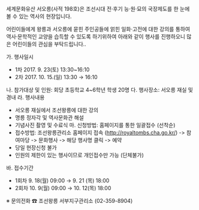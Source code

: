 세계문화유산 서오릉(사적 198호)은 조선시대 전·후기 능·원·묘의 국장제도를 한 눈에 볼 수 있는 역사의 현장입니다.

어린이들에게 왕릉과 서오릉에 묻힌 주인공들에 얽힌 일화·고전에 대한 강의를 통하여 역사·문학적인 교양을 습득할 수 있도록 하기위하여 아래와 같이 행사를 진행하오니 많은 어린이들의 관심을 부탁드립니다..

가. 행사일시
   - 1차 2017. 9. 23(토) 13:30~16:10
   - 2차 2017. 10. 15.(일) 13:30 → 16:10

나. 참가대상 및 인원: 회당 초등학교 4~6학년 학생 20명
다. 행사장소: 서오릉 재실 및 경내
라. 행사내용
   - 서오릉 재실에서 조선왕릉에 대한 강의
   - 명릉 정자각 및 역사문화관 해설
   - 기념사진 촬영 및 수료식
마. 신청방법: 홈페이지를 통한 일괄접수 (선착순)
   - 접수방법: 조선왕릉관리소 홈페이지 접속 (http://royaltombs.cha.go.kr/)
     -> 참여마당 -> 문화행사 -> 해당 행사명 클릭 -> 예약
   - 당일 현장신청 불가
   - 인원의 제한이 있는 행사이므로 개인접수만 가능 (단체불가)

바. 접수기간
   - 1회차 9. 18(월) 09:00 → 9. 21 (목) 18:00
   - 2회차 10. 9(월) 09:00 → 10. 12(목) 18:00

※ 문의전화 ☎ 조선왕릉 서부지구관리소 (02-359-8904)